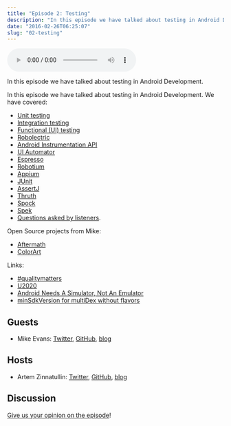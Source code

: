 ```yaml
---
title: "Episode 2: Testing"
description: "In this episode we have talked about testing in Android Development."
date: "2016-02-26T06:25:07"
slug: "02-testing"
---
```

<audio controls preload="metadata">
  <source src="https://artemzin.com/static/thecontext/episodes/The.Context.episode.2.mp3" type="audio/mpeg">
</audio>

In this episode we have talked about testing in Android Development.

In this episode we have talked about testing in Android Development. We have covered:

 - [Unit testing](https://en.wikipedia.org/wiki/Unit_testing)
 - [Integration testing](https://en.wikipedia.org/wiki/Integration_testing)
 - [Functional (UI) testing](https://en.wikipedia.org/wiki/Functional_testing)
 - [Robolectric](http://robolectric.org)
 - [Android Instrumentation API](http://developer.android.com/tools/testing/testing_android.html#Instrumentation)
 - [UI Automator](http://developer.android.com/tools/testing-support-library/index.html#UIAutomator)
 - [Espresso](http://developer.android.com/tools/testing-support-library/index.html#Espresso)
 - [Robotium](https://github.com/RobotiumTech/robotium)
 - [Appium](http://appium.io)
 - [JUnit](http://junit.org)
 - [AssertJ](http://joel-costigliola.github.io/assertj/)
 - [Thruth](https://github.com/google/truth)
 - [Spock](https://github.com/spockframework/spock)
 - [Spek](https://github.com/JetBrains/spek)
 - [Questions asked by listeners](https://github.com/artem-zinnatullin/TheContext-Podcast/issues/15).


Open Source projects from Mike:

 - [Aftermath](https://github.com/MichaelEvans/Aftermath)
 - [ColorArt](https://github.com/MichaelEvans/ColorArt)

Links:

 - [#qualitymatters](https://github.com/artem-zinnatullin/qualitymatters)
 - [U2020](https://github.com/JakeWharton/u2020)
 - [Android Needs A Simulator, Not An Emulator](http://jakewharton.com/android-needs-a-simulator/)
 - [minSdkVersion for multiDex without flavors](http://artemzin.com/blog/minsdk-without-flavors/)


## Guests

* Mike Evans: [Twitter](https://twitter.com/m_evans10), [GitHub](https://github.com/MichaelEvans), [blog](http://michaelevans.org)

## Hosts

* Artem Zinnatullin: [Twitter](https://twitter.com/artem_zin), [GitHub](https://github.com/artem-zinnatullin), [blog](https://artemzin.com)

## Discussion

[Give us your opinion on the episode](https://github.com/artem-zinnatullin/TheContext-Podcast/issues/17)!
